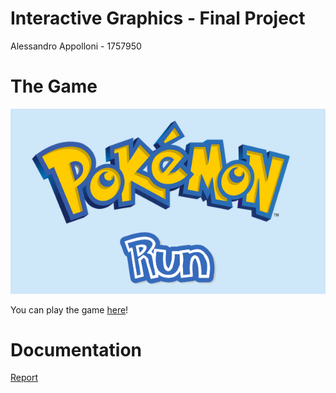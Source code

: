 # Interactive Graphics - Final Project
Alessandro Appolloni - 1757950

# The Game

![title](images/logo1.PNG)

You can play the game [here](https://sapienzainteractivegraphicscourse.github.io/final-project-alessandroappolloni/)!

# Documentation
[Report](documentation/Report_Final_Project_Alessandro_Appolloni_1757950.pdf)


